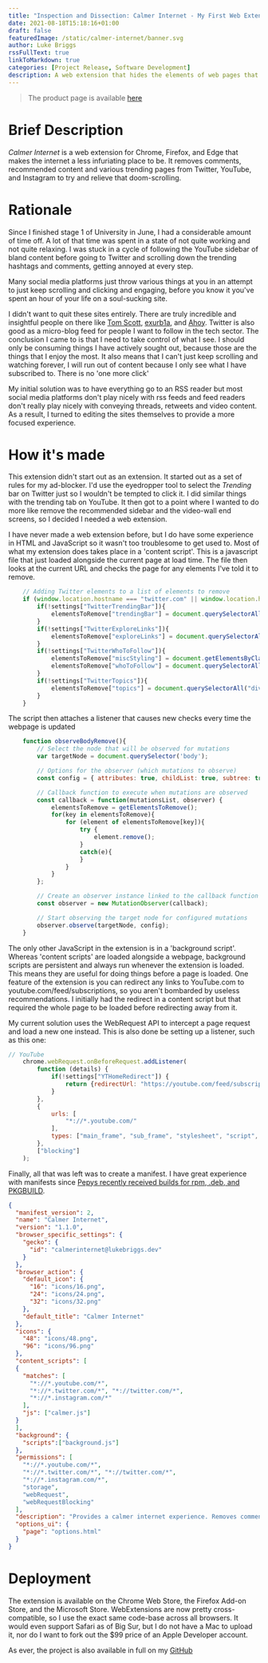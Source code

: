 ```yaml
---
title: "Inspection and Dissection: Calmer Internet - My First Web Extension"
date: 2021-08-18T15:18:16+01:00
draft: false
featuredImage: /static/calmer-internet/banner.svg
author: Luke Briggs
rssFullText: true
linkToMarkdown: true
categories: [Project Release, Software Development]
description: A web extension that hides the elements of web pages that are best off hidden
---
```


> The product page is available [here](/calmer-internet)

# Brief Description
*Calmer Internet* is a web extension for Chrome, Firefox, and Edge that makes the internet a less infuriating place to be.
It removes comments, recommended content and various trending pages from Twitter, YouTube, and Instagram to try and relieve that doom-scrolling.

# Rationale
Since I finished stage 1 of University in June, I had a considerable amount of time off.
A lot of that time was spent in a state of not quite working and not quite relaxing.
I was stuck in a cycle of following the YouTube sidebar of bland content before going to Twitter and scrolling down the trending hashtags and comments, getting annoyed at every step.

Many social media platforms just throw various things at you in an attempt to just keep scrolling and clicking and engaging, before you know it you've spent an hour of your life on a soul-sucking site.

I didn't want to quit these sites entirely. 
There are truly incredible and insightful people on there like [Tom Scott](https://www.youtube.com/user/enyay), [exurb1a](https://www.youtube.com/c/Exurb1a), and [Ahoy](https://www.youtube.com/channel/UCE1jXbVAGJQEORz9nZqb5bQ).
Twitter is also good as a micro-blog feed for people I want to follow in the tech sector. 
The conclusion I came to is that I need to take control of what I see. 
I should only be consuming things I have actively sought out, because those are the things that I enjoy the most.
It also means that I can't just keep scrolling and watching forever, I will run out of content because I only see what I have subscribed to.
There is no 'one more click'

My initial solution was to have everything go to an RSS reader but most social media platforms don't play nicely with rss feeds and feed readers don't really play nicely with conveying threads, retweets and video content.
As a result, I turned to editing the sites themselves to provide a more focused experience.

# How it's made

This extension didn't start out as an extension. It started out as a set of rules for my ad-blocker. 
I'd use the eyedropper tool to select the *Trending* bar on Twitter just so I wouldn't be tempted to click it.
I did similar things with the trending tab on YouTube.
It then got to a point where I wanted to do more like remove the recommended sidebar and the video-wall end screens, so I decided I needed a web extension.

I have never made a web extension before, but I do have some experience in HTML and JavaScript so it wasn't too troublesome to get used to.
Most of what my extension does takes place in a 'content script'.
This is a javascript file that just loaded alongside the current page at load time.
The file then looks at the current URL and checks the page for any elements I've told it to remove.

```javascript
    // Adding Twitter elements to a list of elements to remove
    if (window.location.hostname === "twitter.com" || window.location.hostname === "mobile.twitter.com"){
        if(!settings["TwitterTrendingBar"]){
            elementsToRemove["trendingBar"] = document.querySelectorAll("div[aria-label='Timeline: Trending now']")
        }
        if(!settings["TwitterExploreLinks"]){
            elementsToRemove["exploreLinks"] = document.querySelectorAll("a[href='/explore']")
        }
        if(!settings["TwitterWhoToFollow"]){
            elementsToRemove["miscStyling"] = document.getElementsByClassName("css-1dbjc4n r-1867qdf r-1phboty r-rs99b7 r-1ifxtd0 r-1bro5k0 r-1udh08x")
            elementsToRemove["whoToFollow"] = document.querySelectorAll("aside[aria-label='Who to follow']")
        }
        if(!settings["TwitterTopics"]){
            elementsToRemove["topics"] = document.querySelectorAll("div[aria-label='Timeline: ']")
        }
    }
```

The script then attaches a listener that causes new checks every time the webpage is updated

```javascript
    function observeBodyRemove(){
        // Select the node that will be observed for mutations
        var targetNode = document.querySelector('body');

        // Options for the observer (which mutations to observe)
        const config = { attributes: true, childList: true, subtree: true };

        // Callback function to execute when mutations are observed
        const callback = function(mutationsList, observer) {
            elementsToRemove = getElementsToRemove();
            for(key in elementsToRemove){
                for (element of elementsToRemove[key]){
                    try {
                        element.remove();
                    }
                    catch(e){
                    }
                }
            }
        };

        // Create an observer instance linked to the callback function
        const observer = new MutationObserver(callback);

        // Start observing the target node for configured mutations
        observer.observe(targetNode, config);
    }
```

The only other JavaScript in the extension is in a 'background script'.
Whereas 'content scripts' are loaded alongside a webpage, background scripts are persistent and always run whenever the extension is loaded.
This means they are useful for doing things before a page is loaded. 
One feature of the extension is you can redirect any links to YouTube.com to youtube.com/feed/subscriptions, so you aren't bombarded by useless recommendations.
I initially had the redirect in a content script but that required the whole page to be loaded before redirecting away from it.

My current solution uses the WebRequest API to intercept a page request and load a new one instead.
This is also done be setting up a listener, such as this one:
```javascript
// YouTube
    chrome.webRequest.onBeforeRequest.addListener(
        function (details) {
            if(!settings["YTHomeRedirect"]) {
                return {redirectUrl: "https://youtube.com/feed/subscriptions"};
            }
        },
        {
            urls: [
                "*://*.youtube.com/"
            ],
            types: ["main_frame", "sub_frame", "stylesheet", "script", "image", "object", "xmlhttprequest", "other"]
        },
        ["blocking"]
    );
```

Finally, all that was left was to create a manifest.
I have great experience with manifests since [Pepys recently received builds for rpm, .deb, and PKGBUILD](https://github.com/LukeBriggsDev/Pepys).

```json
{
  "manifest_version": 2,
  "name": "Calmer Internet",
  "version": "1.1.0",
  "browser_specific_settings": {
    "gecko": {
      "id": "calmerinternet@lukebriggs.dev"
    }
  },
  "browser_action": {
    "default_icon": {
      "16": "icons/16.png",
      "24": "icons/24.png",
      "32": "icons/32.png"
    },
    "default_title": "Calmer Internet"
  },
  "icons": {
    "48": "icons/48.png",
    "96": "icons/96.png"
  },
  "content_scripts": [
  {
    "matches": [
      "*://*.youtube.com/*",
      "*://*.twitter.com/*", "*://twitter.com/*",
      "*://*.instagram.com/*"
    ],
    "js": ["calmer.js"]
  }
  ],
  "background": {
    "scripts":["background.js"]
  },
  "permissions": [
    "*://*.youtube.com/*",
    "*://*.twitter.com/*", "*://twitter.com/*",
    "*://*.instagram.com/*",
    "storage",
    "webRequest",
    "webRequestBlocking"
  ],
  "description": "Provides a calmer internet experience. Removes comments and various recommendation elements from Twitter, YouTube, Instagram.",
  "options_ui": {
    "page": "options.html"
  }
}
```

# Deployment

The extension is available on the Chrome Web Store, the Firefox Add-on Store, and the Microsoft Store.
WebExtensions are now pretty cross-compatible, so I use the exact same code-base across all browsers.
It would even support Safari as of Big Sur, but I do not have a Mac to upload it, nor do I want to fork out the $99 price of an Apple Developer account.

As ever, the project is also available in full on my [GitHub](https://github.com/LukeBriggsDev/calmer-internet)
